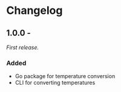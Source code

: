 # Changelog

## 1.0.0 - <date>

_First release._

### Added

- Go package for temperature conversion
- CLI for converting temperatures